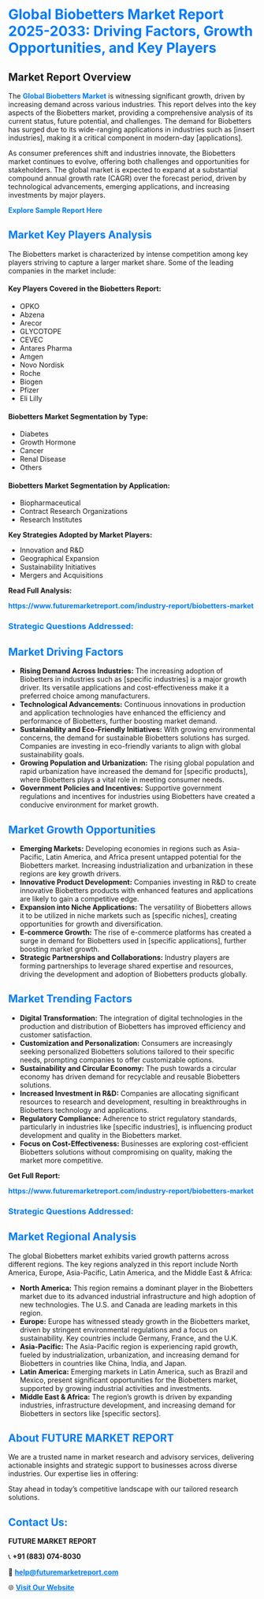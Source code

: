 <h1 style="color: #007BFF;">Global Biobetters Market Report 2025-2033: Driving Factors, Growth Opportunities, and Key Players</h1>

<section id="overview">
<h2>Market Report Overview</h2>
<p>The <a href="https://www.futuremarketreport.com/industry-report/biobetters-market" style="color: #007BFF; text-decoration: none;"><strong>Global Biobetters Market</strong></a> is witnessing significant growth, driven by increasing demand across various industries. This report delves into the key aspects of the Biobetters market, providing a comprehensive analysis of its current status, future potential, and challenges. The demand for Biobetters has surged due to its wide-ranging applications in industries such as [insert industries], making it a critical component in modern-day [applications].</p>
<p>As consumer preferences shift and industries innovate, the Biobetters market continues to evolve, offering both challenges and opportunities for stakeholders. The global market is expected to expand at a substantial compound annual growth rate (CAGR) over the forecast period, driven by technological advancements, emerging applications, and increasing investments by major players.</p>
</section>

<section id="overview">
<p><a href="https://www.futuremarketreport.com/request-sample/reportId=97179" style="color: #007BFF; text-decoration: none;"><strong>Explore Sample Report Here</strong></a></p>
</section>

<section id="key-players">
<h2 style="color: #007BFF;">Market Key Players Analysis</h2>
<p>The Biobetters market is characterized by intense competition among key players striving to capture a larger market share. Some of the leading companies in the market include:</p>
<h4>Key Players Covered in the Biobetters Report:</h4>
<ul><li>OPKO</li><li>Abzena</li><li>Arecor</li><li>GLYCOTOPE</li><li>CEVEC</li><li>Antares Pharma</li><li>Amgen</li><li>Novo Nordisk</li><li>Roche</li><li>Biogen</li><li>Pfizer</li><li>Eli Lilly</li></ul>
<h4>Biobetters Market Segmentation by Type:</h4>
<ul><li>Diabetes</li><li>Growth Hormone</li><li>Cancer</li><li>Renal Disease</li><li>Others</li></ul>

<h4>Biobetters Market Segmentation by Application:</h4>
<ul><li>Biopharmaceutical</li><li>Contract Research Organizations</li><li>Research Institutes</li></ul>
<p><strong>Key Strategies Adopted by Market Players:</strong></p>
<ul>
<li>Innovation and R&D</li>
<li>Geographical Expansion</li>
<li>Sustainability Initiatives</li>
<li>Mergers and Acquisitions</li>
</ul>
</section>

<section>
<p><strong>Read Full Analysis: </strong></p><a href="https://www.futuremarketreport.com/industry-report/biobetters-market" style="color: #007BFF; text-decoration: none;"><strong>https://www.futuremarketreport.com/industry-report/biobetters-market</strong></a>
<h3 style="color: #007BFF;">Strategic Questions Addressed:</h3>
</section>

<section id="driving-factors">
<h2 style="color: #007BFF;">Market Driving Factors</h2>
<ul>
<li><strong>Rising Demand Across Industries:</strong> The increasing adoption of Biobetters in industries such as [specific industries] is a major growth driver. Its versatile applications and cost-effectiveness make it a preferred choice among manufacturers.</li>
<li><strong>Technological Advancements:</strong> Continuous innovations in production and application technologies have enhanced the efficiency and performance of Biobetters, further boosting market demand.</li>
<li><strong>Sustainability and Eco-Friendly Initiatives:</strong> With growing environmental concerns, the demand for sustainable Biobetters solutions has surged. Companies are investing in eco-friendly variants to align with global sustainability goals.</li>
<li><strong>Growing Population and Urbanization:</strong> The rising global population and rapid urbanization have increased the demand for [specific products], where Biobetters plays a vital role in meeting consumer needs.</li>
<li><strong>Government Policies and Incentives:</strong> Supportive government regulations and incentives for industries using Biobetters have created a conducive environment for market growth.</li>
</ul>
</section>

<section id="growth-opportunities">
<h2 style="color: #007BFF;">Market Growth Opportunities</h2>
<ul>
<li><strong>Emerging Markets:</strong> Developing economies in regions such as Asia-Pacific, Latin America, and Africa present untapped potential for the Biobetters market. Increasing industrialization and urbanization in these regions are key growth drivers.</li>
<li><strong>Innovative Product Development:</strong> Companies investing in R&D to create innovative Biobetters products with enhanced features and applications are likely to gain a competitive edge.</li>
<li><strong>Expansion into Niche Applications:</strong> The versatility of Biobetters allows it to be utilized in niche markets such as [specific niches], creating opportunities for growth and diversification.</li>
<li><strong>E-commerce Growth:</strong> The rise of e-commerce platforms has created a surge in demand for Biobetters used in [specific applications], further boosting market growth.</li>
<li><strong>Strategic Partnerships and Collaborations:</strong> Industry players are forming partnerships to leverage shared expertise and resources, driving the development and adoption of Biobetters products globally.</li>
</ul>
</section>

<section id="trending-factors">
<h2 style="color: #007BFF;">Market Trending Factors</h2>
<ul>
<li><strong>Digital Transformation:</strong> The integration of digital technologies in the production and distribution of Biobetters has improved efficiency and customer satisfaction.</li>
<li><strong>Customization and Personalization:</strong> Consumers are increasingly seeking personalized Biobetters solutions tailored to their specific needs, prompting companies to offer customizable options.</li>
<li><strong>Sustainability and Circular Economy:</strong> The push towards a circular economy has driven demand for recyclable and reusable Biobetters solutions.</li>
<li><strong>Increased Investment in R&D:</strong> Companies are allocating significant resources to research and development, resulting in breakthroughs in Biobetters technology and applications.</li>
<li><strong>Regulatory Compliance:</strong> Adherence to strict regulatory standards, particularly in industries like [specific industries], is influencing product development and quality in the Biobetters market.</li>
<li><strong>Focus on Cost-Effectiveness:</strong> Businesses are exploring cost-efficient Biobetters solutions without compromising on quality, making the market more competitive.</li>
</ul>
</section>

<section>
<p><strong>Get Full Report: </strong></p><a href="https://www.futuremarketreport.com/industry-report/biobetters-market" style="color: #007BFF; text-decoration: none;"><strong>https://www.futuremarketreport.com/industry-report/biobetters-market</strong></a>
<h3 style="color: #007BFF;">Strategic Questions Addressed:</h3>
</section>


<section id="regional-analysis">
<h2 style="color: #007BFF;">Market Regional Analysis</h2>
<p>The global Biobetters market exhibits varied growth patterns across different regions. The key regions analyzed in this report include North America, Europe, Asia-Pacific, Latin America, and the Middle East & Africa:</p>
<ul>
<li><strong>North America:</strong> This region remains a dominant player in the Biobetters market due to its advanced industrial infrastructure and high adoption of new technologies. The U.S. and Canada are leading markets in this region.</li>
<li><strong>Europe:</strong> Europe has witnessed steady growth in the Biobetters market, driven by stringent environmental regulations and a focus on sustainability. Key countries include Germany, France, and the U.K.</li>
<li><strong>Asia-Pacific:</strong> The Asia-Pacific region is experiencing rapid growth, fueled by industrialization, urbanization, and increasing demand for Biobetters in countries like China, India, and Japan.</li>
<li><strong>Latin America:</strong> Emerging markets in Latin America, such as Brazil and Mexico, present significant opportunities for the Biobetters market, supported by growing industrial activities and investments.</li>
<li><strong>Middle East & Africa:</strong> The region’s growth is driven by expanding industries, infrastructure development, and increasing demand for Biobetters in sectors like [specific sectors].</li>
</ul>
</section>

<footer>
<h2 style="color: #007BFF;">About FUTURE MARKET REPORT</h2>
<p>We are a trusted name in market research and advisory services, delivering actionable insights and strategic support to businesses across diverse industries. Our expertise lies in offering:</p>

<p>Stay ahead in today’s competitive landscape with our tailored research solutions.</p>

<h2 style="color: #007BFF;">Contact Us:</h2>
<p><strong>FUTURE MARKET REPORT</strong></p>
<p>📞 <strong>+91 (883) 074-8030</strong></p>
<p>📧 <strong><a href="mailto:help@futuremarketreport.com" style="color: #007BFF;">help@futuremarketreport.com</a></strong></p>
<p>🌐 <strong><a href="https://www.futuremarketreport.com/" style="color: #007BFF;">Visit Our Website</a></strong></p>
</footer>